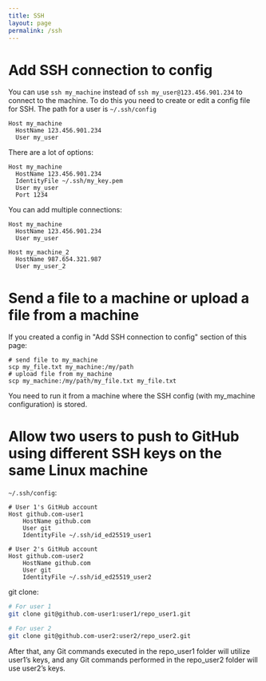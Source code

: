 ```yaml
---
title: SSH
layout: page
permalink: /ssh
---
```


# Add SSH connection to config

You can use `ssh my_machine` instead of `ssh my_user@123.456.901.234` to connect to the machine. To do this you need to create or edit a config file for SSH. The path for a user is `~/.ssh/config`

```
Host my_machine
  HostName 123.456.901.234
  User my_user
```

There are a lot of options:

```
Host my_machine
  HostName 123.456.901.234
  IdentityFile ~/.ssh/my_key.pem
  User my_user
  Port 1234
```

You can add multiple connections:

```
Host my_machine
  HostName 123.456.901.234
  User my_user

Host my_machine_2
  HostName 987.654.321.987
  User my_user_2
```

# Send a file to a machine or upload a file from a machine

If you created a config in "Add SSH connection to config" section of this page:

```
# send file to my_machine
scp my_file.txt my_machine:/my/path
# upload file from my_machine
scp my_machine:/my/path/my_file.txt my_file.txt
```

You need to run it from a machine where the SSH config (with my_machine configuration) is stored.

# Allow two users to push to GitHub using different SSH keys on the same Linux machine

`~/.ssh/config`:

```
# User 1's GitHub account
Host github.com-user1
    HostName github.com
    User git
    IdentityFile ~/.ssh/id_ed25519_user1

# User 2's GitHub account
Host github.com-user2
    HostName github.com
    User git
    IdentityFile ~/.ssh/id_ed25519_user2
```

git clone:

```bash
# For user 1
git clone git@github.com-user1:user1/repo_user1.git

# For user 2
git clone git@github.com-user2:user2/repo_user2.git
```

After that, any Git commands executed in the repo_user1 folder will utilize user1’s keys, and any Git commands performed in the repo_user2 folder will use user2’s keys.
